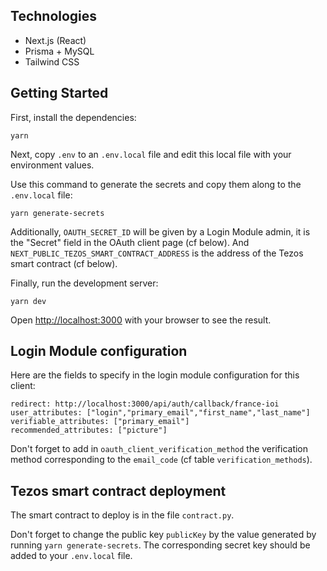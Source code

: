 ## Technologies

- Next.js (React)
- Prisma + MySQL
- Tailwind CSS

## Getting Started

First, install the dependencies:

```
yarn
```

Next, copy `.env` to an `.env.local` file and edit this local file
with your environment values.

Use this command to generate the secrets and copy them along to the `.env.local` file:

```
yarn generate-secrets
```

Additionally, `OAUTH_SECRET_ID` will be given by a Login Module admin,
it is the "Secret" field in the OAuth client page (cf below).
And `NEXT_PUBLIC_TEZOS_SMART_CONTRACT_ADDRESS` is the address of the
Tezos smart contract (cf below).

Finally, run the development server:

```
yarn dev
```

Open [http://localhost:3000](http://localhost:3000) with your browser to see the result.


## Login Module configuration

Here are the fields to specify in the login module configuration for this client:

```
redirect: http://localhost:3000/api/auth/callback/france-ioi
user_attributes: ["login","primary_email","first_name","last_name"]
verifiable_attributes: ["primary_email"]
recommended_attributes: ["picture"]
```

Don't forget to add in `oauth_client_verification_method` the verification
method corresponding to the `email_code` (cf table `verification_methods`).

## Tezos smart contract deployment

The smart contract to deploy is in the file `contract.py`.

Don't forget to change the public key `publicKey` by the value
generated by running `yarn generate-secrets`. The corresponding
secret key should be added to your `.env.local` file.